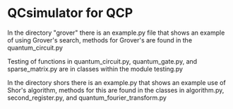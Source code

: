 # QCsimulator for QCP
In the directory "grover" there is an example.py file that shows an example of 
using Grover's search, methods for Grover's are found
in the quantum_circuit.py

Testing of functions in quantum_circuit.py, quantum_gate.py, 
and sparse_matrix.py are in classes within the module testing.py

In the directory shors there is an example.py that 
shows an example use of Shor's algorithm, methods for
this are found in the classes in algorithm.py, 
second_register.py, and quantum_fourier_transform.py



